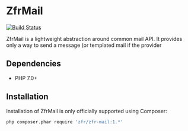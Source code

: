 ZfrMail
============

[![Build Status](https://travis-ci.org/zf-fr/zfr-mail.svg)](https://travis-ci.org/zf-fr/zfr-mail)

ZfrMail is a lightweight abstraction around common mail API. It provides only a way to send a message (or templated mail if
the provider

## Dependencies

* PHP 7.0+

## Installation

Installation of ZfrMail is only officially supported using Composer:

```sh
php composer.phar require 'zfr/zfr-mail:1.*'
```